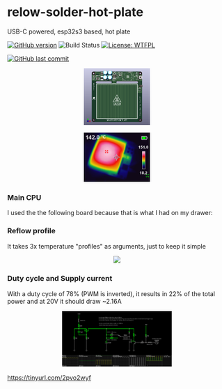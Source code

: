 # relow-solder-hot-plate
 USB-C powered, esp32s3 based, hot plate

[![GitHub version](https://img.shields.io/github/v/release/ldab/relow-solder-hot-plate?include_prereleases)](https://github.com/ldab/relow-solder-hot-plate/releases/latest)
![Build Status](https://github.com/ldab/relow-solder-hot-plate/actions/workflows/workflow.yml/badge.svg)
[![License: WTFPL](http://www.wtfpl.net/wp-content/uploads/2012/12/wtfpl-badge-2.png)](https://github.com/ldab/relow-solder-hot-plate/blob/master/LICENSE)

[![GitHub last commit](https://img.shields.io/github/last-commit/ldab/relow-solder-hot-plate.svg?style=social)](https://github.com/ldab/relow-solder-hot-plate)

<p align="center">
  <img src="extras/relow-solder-hot-plate.png" width="30%">
</p>

<p align="center">
  <img src="img/relow-solder-hot-plate-therm.bmp" width="30%">
</p>

### Main CPU

I used the the following board because that is what I had on my drawer:

### Reflow profile

It takes 3x temperature "profiles" as arguments, just to keep it simple

<p align="center">
  <img src="https://www.compuphase.com/electronics/solderprofile-standard.png" width="50%">
</p>

### Duty cycle and Supply current

With a duty cycle of 78% (PWM is inverted), it results in 22% of the total power and at 20V it should draw ~2.16A

<p align="center">
  <img src="extras/pwm_sim.png" width="50%">
</p>

https://tinyurl.com/2pvo2wyf
